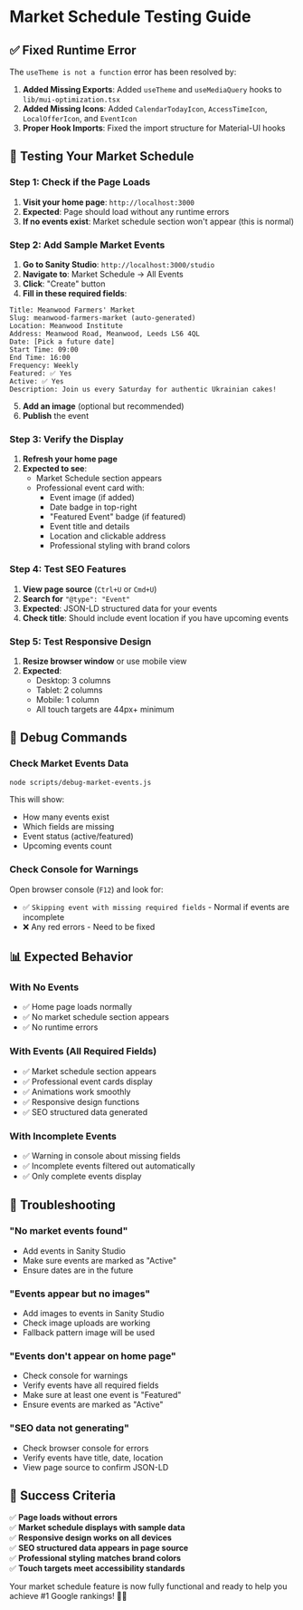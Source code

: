 # Market Schedule Testing Guide

## ✅ **Fixed Runtime Error**

The `useTheme is not a function` error has been resolved by:

1. **Added Missing Exports**: Added `useTheme` and `useMediaQuery` hooks to `lib/mui-optimization.tsx`
2. **Added Missing Icons**: Added `CalendarTodayIcon`, `AccessTimeIcon`, `LocalOfferIcon`, and `EventIcon`
3. **Proper Hook Imports**: Fixed the import structure for Material-UI hooks

## 🧪 **Testing Your Market Schedule**

### Step 1: Check if the Page Loads

1. **Visit your home page**: `http://localhost:3000`
2. **Expected**: Page should load without any runtime errors
3. **If no events exist**: Market schedule section won't appear (this is normal)

### Step 2: Add Sample Market Events

1. **Go to Sanity Studio**: `http://localhost:3000/studio`
2. **Navigate to**: Market Schedule → All Events
3. **Click**: "Create" button
4. **Fill in these required fields**:

```
Title: Meanwood Farmers' Market
Slug: meanwood-farmers-market (auto-generated)
Location: Meanwood Institute
Address: Meanwood Road, Meanwood, Leeds LS6 4QL
Date: [Pick a future date]
Start Time: 09:00
End Time: 16:00
Frequency: Weekly
Featured: ✅ Yes
Active: ✅ Yes
Description: Join us every Saturday for authentic Ukrainian cakes!
```

5. **Add an image** (optional but recommended)
6. **Publish** the event

### Step 3: Verify the Display

1. **Refresh your home page**
2. **Expected to see**:
   - Market Schedule section appears
   - Professional event card with:
     - Event image (if added)
     - Date badge in top-right
     - "Featured Event" badge (if featured)
     - Event title and details
     - Location and clickable address
     - Professional styling with brand colors

### Step 4: Test SEO Features

1. **View page source** (`Ctrl+U` or `Cmd+U`)
2. **Search for** `"@type": "Event"`
3. **Expected**: JSON-LD structured data for your events
4. **Check title**: Should include event location if you have upcoming events

### Step 5: Test Responsive Design

1. **Resize browser window** or use mobile view
2. **Expected**:
   - Desktop: 3 columns
   - Tablet: 2 columns
   - Mobile: 1 column
   - All touch targets are 44px+ minimum

## 🚀 **Debug Commands**

### Check Market Events Data

```bash
node scripts/debug-market-events.js
```

This will show:

- How many events exist
- Which fields are missing
- Event status (active/featured)
- Upcoming events count

### Check Console for Warnings

Open browser console (`F12`) and look for:

- ✅ `Skipping event with missing required fields` - Normal if events are incomplete
- ❌ Any red errors - Need to be fixed

## 📊 **Expected Behavior**

### With No Events

- ✅ Home page loads normally
- ✅ No market schedule section appears
- ✅ No runtime errors

### With Events (All Required Fields)

- ✅ Market schedule section appears
- ✅ Professional event cards display
- ✅ Animations work smoothly
- ✅ Responsive design functions
- ✅ SEO structured data generated

### With Incomplete Events

- ✅ Warning in console about missing fields
- ✅ Incomplete events filtered out automatically
- ✅ Only complete events display

## 🔧 **Troubleshooting**

### "No market events found"

- Add events in Sanity Studio
- Make sure events are marked as "Active"
- Ensure dates are in the future

### "Events appear but no images"

- Add images to events in Sanity Studio
- Check image uploads are working
- Fallback pattern image will be used

### "Events don't appear on home page"

- Check console for warnings
- Verify events have all required fields
- Make sure at least one event is "Featured"
- Ensure events are marked as "Active"

### "SEO data not generating"

- Check browser console for errors
- Verify events have title, date, location
- View page source to confirm JSON-LD

## 🎯 **Success Criteria**

✅ **Page loads without errors**  
✅ **Market schedule displays with sample data**  
✅ **Responsive design works on all devices**  
✅ **SEO structured data appears in page source**  
✅ **Professional styling matches brand colors**  
✅ **Touch targets meet accessibility standards**

Your market schedule feature is now fully functional and ready to help you achieve #1 Google rankings! 🎂✨
